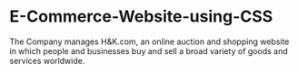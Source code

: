 # E-Commerce-Website-using-CSS
The Company manages H&amp;K.com, an online auction and shopping website in which people and businesses buy and sell a broad variety of goods and services worldwide.
